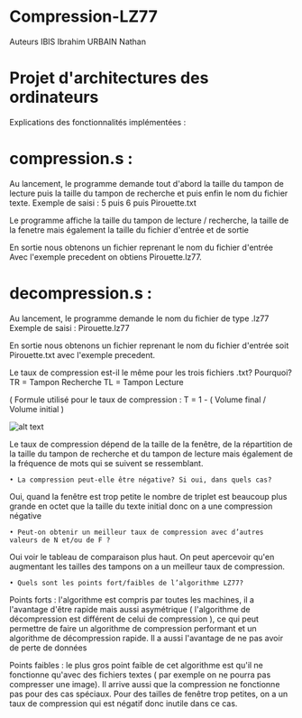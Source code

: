 # Compression-LZ77

 Auteurs
 IBIS Ibrahim
 URBAIN Nathan
 
# Projet d'architectures des ordinateurs #

Explications des fonctionnalités implémentées : 

# compression.s : 
  Au lancement, le programme demande tout d'abord la taille du tampon de lecture
  puis la taille du tampon de recherche et puis enfin le nom du fichier texte.
  Exemple de saisi : 5 puis 6 puis Pirouette.txt
  
  Le programme affiche la taille du tampon de lecture / recherche, la taille de
  la fenetre mais également la taille du fichier d'entrée et de sortie
  
  En sortie nous obtenons un fichier reprenant le nom du fichier d'entrée 
  Avec l'exemple precedent on obtiens Pirouette.lz77.
  
# decompression.s :
  Au lancement, le programme demande le nom du fichier de type .lz77
  Exemple de saisi : Pirouette.lz77
  
  En sortie nous obtenons un fichier reprenant le nom du fichier d'entrée
  soit Pirouette.txt avec l'exemple precedent.
  
  Le taux de compression est-il le même pour les trois fichiers .txt? Pourquoi? 
TR = Tampon Recherche
TL = Tampon Lecture
 
( Formule utilisé pour le taux de compression : T = 1 - ( Volume final / Volume initial ) 

![alt text](http://image.noelshack.com/fichiers/2017/40/6/1507330108-cats.jpg)

Le taux de compression dépend de la taille de la fenêtre, de la répartition de la taille du tampon 
de recherche et du tampon de lecture mais également de la fréquence de mots qui se suivent se ressemblant. 

    • La compression peut-elle être négative? Si oui, dans quels cas? 
Oui, quand la fenêtre est trop petite le nombre de triplet est beaucoup plus grande en octet que 
la taille du texte initial donc on a une compression négative

    • Peut-on obtenir un meilleur taux de compression avec d’autres valeurs de N et/ou de F ? 

Oui voir le tableau de comparaison plus haut. On peut apercevoir qu'en augmentant les tailles des tampons
on a un meilleur taux de compression.

    • Quels sont les points fort/faibles de l’algorithme LZ77?

Points forts :
l'algorithme est compris par toutes les machines, il a l'avantage d'être rapide mais aussi asymétrique ( l'algorithme de décompression est différent de celui de compression ), ce qui peut permettre de faire un algorithme de compression performant et un algorithme de  décompression rapide. Il a aussi l'avantage de ne pas avoir de perte de données


Points faibles : 
le plus gros point faible de cet algorithme est qu'il ne fonctionne qu'avec des fichiers textes ( par exemple on ne pourra pas compresser une image). Il arrive aussi que la compression ne fonctionne pas pour des cas spéciaux. Pour des tailles de fenêtre trop petites, on a un taux de compression qui est négatif donc inutile dans ce cas.

